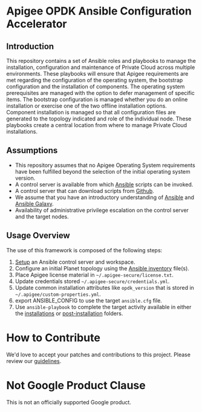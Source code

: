 # Apigee OPDK Ansible Configuration Accelerator

## Introduction
This repository contains a set of Ansible roles and playbooks to manage the installation, 
configuration and maintenance of Private Cloud across multiple environments. These playbooks 
will ensure that Apigee requirements are met regarding the 
configuration of the operating system, the bootstrap configuration and the installation of 
components. The operating system prerequisites are managed with the option to defer management of 
specific items. The bootstrap configuration is managed whether you do an online installation or 
exercise one of the two offline installation options. Component installation is managed so that all 
configuration files are generated to the topology indicated and role of the individual node. These 
playbooks create a central location from where to manage Private Cloud installations.

## Assumptions 
* This repository assumes that no Apigee Operating System requirements have been fulfilled beyond the 
selection of the initial operating system version. 
* A control server is available from which [Ansible](https://docs.ansible.com/ansible/latest/installation_guide/intro_installation.html) 
scripts can be invoked.
* A control server that can download scripts from [Github](https://github.com).
* We assume that you have an introductory understanding of [Ansible](https://docs.ansible.com/) and 
[Ansible Galaxy](https://galaxy.ansible.com/docs/).
* Availability of administrative privilege escalation on the control server and the target nodes.

## Usage Overview
The use of this framework is composed of the following steps:

1. [Setup](setup) an Ansible control server and workspace.
1. Configure an initial Planet topology using the [Ansible inventory](README-inventory.md) file(s).
1. Place Apigee license material in `~/.apigee-secure/license.txt`.
1. Update credentials stored `~/.apigee-secure/credentials.yml`.
1. Update common installation attributes like `opdk_version` that is stored in 
`~/.apigee/custom-properties.yml`.
1. export ANSIBLE_CONFIG to use the target `ansible.cfg` file. 
1. Use `ansible-playbook` to complete the target activity available in either the [installations](installations) or [post-installation](post-installation) folders.
<!-- BEGIN Google How To Contribute -->
# How to Contribute

We'd love to accept your patches and contributions to this project. Please review our [guidelines](CONTRIBUTING.md).
<!-- END Google How To Contribute -->
<!-- BEGIN Google Required Disclaimer -->

# Not Google Product Clause

This is not an officially supported Google product.
<!-- END Google Required Disclaimer -->

